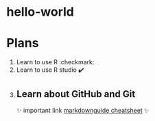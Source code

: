 # hello-world
# **Plans**
1. Learn to use R :checkmark:
2. Learn to use R studio ✔️
3. Learn about GitHub and Git
   ---
   :sparkles: important link [markdownguide cheatsheet](markdownguide.org/cheat-sheet) :sparkles:   
